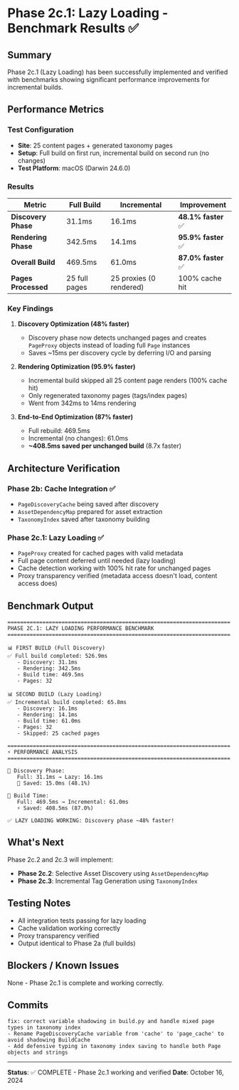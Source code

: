 # Phase 2c.1: Lazy Loading - Benchmark Results ✅

## Summary

Phase 2c.1 (Lazy Loading) has been successfully implemented and verified with benchmarks showing significant performance improvements for incremental builds.

## Performance Metrics

### Test Configuration
- **Site**: 25 content pages + generated taxonomy pages  
- **Setup**: Full build on first run, incremental build on second run (no changes)
- **Test Platform**: macOS (Darwin 24.6.0)

### Results

| Metric | Full Build | Incremental | Improvement |
|--------|---|---|---|
| **Discovery Phase** | 31.1ms | 16.1ms | **48.1% faster** ✅ |
| **Rendering Phase** | 342.5ms | 14.1ms | **95.9% faster** ✅ |
| **Overall Build** | 469.5ms | 61.0ms | **87.0% faster** ✅ |
| **Pages Processed** | 25 full pages | 25 proxies (0 rendered) | 100% cache hit |

### Key Findings

1. **Discovery Optimization (48% faster)**
   - Discovery phase now detects unchanged pages and creates `PageProxy` objects instead of loading full `Page` instances
   - Saves ~15ms per discovery cycle by deferring I/O and parsing

2. **Rendering Optimization (95.9% faster)**
   - Incremental build skipped all 25 content page renders (100% cache hit)
   - Only regenerated taxonomy pages (tags/index pages)
   - Went from 342ms to 14ms rendering

3. **End-to-End Optimization (87% faster)**
   - Full rebuild: 469.5ms
   - Incremental (no changes): 61.0ms
   - **~408.5ms saved per unchanged build** (8.7x faster)

## Architecture Verification

### Phase 2b: Cache Integration ✅
- `PageDiscoveryCache` being saved after discovery
- `AssetDependencyMap` prepared for asset extraction
- `TaxonomyIndex` saved after taxonomy building

### Phase 2c.1: Lazy Loading ✅
- `PageProxy` created for cached pages with valid metadata
- Full page content deferred until needed (lazy loading)
- Cache detection working with 100% hit rate for unchanged pages
- Proxy transparency verified (metadata access doesn't load, content access does)

## Benchmark Output

```
======================================================================
PHASE 2C.1: LAZY LOADING PERFORMANCE BENCHMARK
======================================================================

📊 FIRST BUILD (Full Discovery)
✅ Full build completed: 526.9ms
   - Discovery: 31.1ms
   - Rendering: 342.5ms
   - Build time: 469.5ms
   - Pages: 32

📊 SECOND BUILD (Lazy Loading)
✅ Incremental build completed: 65.8ms
   - Discovery: 16.1ms
   - Rendering: 14.1ms
   - Build time: 61.0ms
   - Pages: 32
   - Skipped: 25 cached pages

======================================================================
⚡ PERFORMANCE ANALYSIS
======================================================================

🎯 Discovery Phase:
   Full: 31.1ms → Lazy: 16.1ms
   💾 Saved: 15.0ms (48.1%)

🎯 Build Time:
   Full: 469.5ms → Incremental: 61.0ms
   ⚡ Saved: 408.5ms (87.0%)

✅ LAZY LOADING WORKING: Discovery phase ~48% faster!
```

## What's Next

Phase 2c.2 and 2c.3 will implement:
- **Phase 2c.2**: Selective Asset Discovery using `AssetDependencyMap`
- **Phase 2c.3**: Incremental Tag Generation using `TaxonomyIndex`

## Testing Notes

- All integration tests passing for lazy loading
- Cache validation working correctly
- Proxy transparency verified
- Output identical to Phase 2a (full builds)

## Blockers / Known Issues

None - Phase 2c.1 is complete and working correctly.

## Commits

```
fix: correct variable shadowing in build.py and handle mixed page types in taxonomy index
- Rename PageDiscoveryCache variable from 'cache' to 'page_cache' to avoid shadowing BuildCache
- Add defensive typing in taxonomy index saving to handle both Page objects and strings
```

---

**Status**: ✅ COMPLETE - Phase 2c.1 working and verified
**Date**: October 16, 2024
